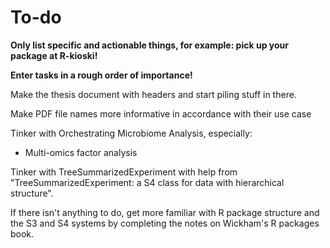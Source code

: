 # To-do

**Only list specific and actionable things, for example: pick up your package at R-kioski!**

**Enter tasks in a rough order of importance!**

Make the thesis document with headers and start piling stuff in there.

Make PDF file names more informative in accordance with their use case

Tinker with Orchestrating Microbiome Analysis, especially:
- Multi-omics factor analysis

Tinker with TreeSummarizedExperiment with help from "TreeSummarizedExperiment: a S4 class for data with hierarchical structure".

If there isn't anything to do, get more familiar with R package structure and the S3 and S4 systems by completing the notes on Wickham's R packages book.
